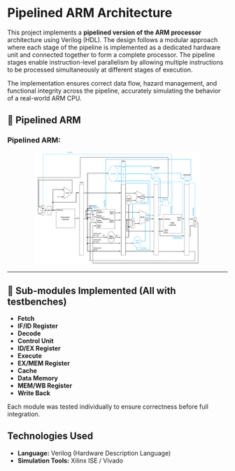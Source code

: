 # Pipelined ARM Architecture

This project implements a **pipelined version of the ARM processor** architecture using Verilog (HDL). The design follows a modular approach where each stage of the pipeline is implemented as a dedicated hardware unit and connected together to form a complete processor. The pipeline stages enable instruction-level parallelism by allowing multiple instructions to be processed simultaneously at different stages of execution.

The implementation ensures correct data flow, hazard management, and functional integrity across the pipeline, accurately simulating the behavior of a real-world ARM CPU.


## 🧠 Pipelined ARM

### Pipelined ARM:
<p align="center">
  <img src="assets/piplined_arm.jpg" width="75%">
</p>

---

## 🔧 Sub-modules Implemented (All with testbenches)
- **Fetch**
- **IF/ID Register**
- **Decode**
- **Control Unit**
- **ID/EX Register**
- **Execute**
- **EX/MEM Register**
- **Cache**
- **Data Memory**
- **MEM/WB Register**
- **Write Back**

Each module was tested individually to ensure correctness before full integration.


## Technologies Used
- **Language:** Verilog (Hardware Description Language)
- **Simulation Tools:** Xilinx ISE / Vivado

